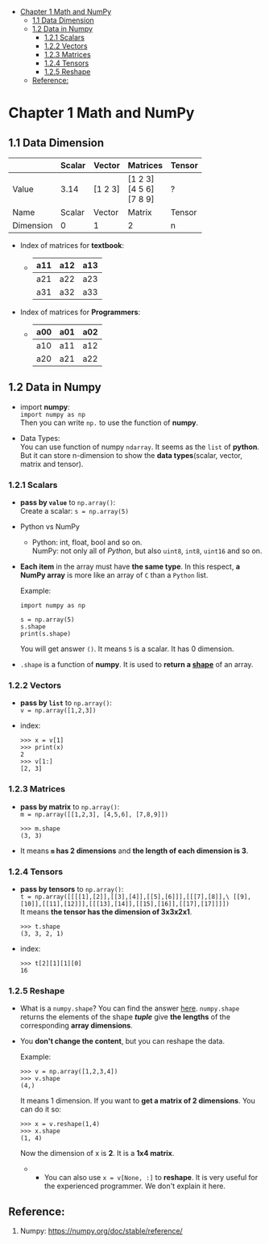 

<!--
 * @Author       : Jingsheng Lyu
 * @Date         : 2020-06-29 17:17:31
 * @LastEditors  : Jingsheng Lyu
 * @LastEditTime : 2020-06-29 18:29:13
 * @FilePath     : /Deep_Learning/Chapter1/README.md
 * @Github       : https://github.com/jingshenglyu
 * @Web          : https://jingshenglyu.github.io/
 * @E-Mail       : jingshenglyu@gmail.com
--> 
<!-- TOC -->

- [Chapter 1 Math and NumPy](#chapter-1-math-and-numpy)
    - [1.1 Data Dimension](#11-data-dimension)
    - [1.2 Data in Numpy](#12-data-in-numpy)
        - [1.2.1 Scalars](#121-scalars)
        - [1.2.2 Vectors](#122-vectors)
        - [1.2.3 Matrices](#123-matrices)
        - [1.2.4 Tensors](#124-tensors)
        - [1.2.5 Reshape](#125-reshape)
    - [Reference:](#reference)

<!-- /TOC -->
# Chapter 1 Math and NumPy

## 1.1 Data Dimension
|           | Scalar | Vector   | Matrices                | Tensor |
|-----------|--------|----------|-------------------------|--------|
|  Value    |  3.14  |  [1 2 3] | [1 2 3]<br>[4 5 6]<br>[7 8 9] |    ?   |
| Name      | Scalar | Vector   | Matrix                  | Tensor |
| Dimension | 0      | 1        | 2                       | n      |
* Index of matrices for **textbook**:  

    *   | a11 | a12 | a13 |
        |-----|-----|-----|
        | a21 | a22 | a23 |
        | a31 | a32 | a33 |
* Index of matrices for **Programmers**:

    *   | a00 | a01 | a02 |
        |-----|-----|-----|
        | a10 | a11 | a12 |
        | a20 | a21 | a22 |

## 1.2 Data in Numpy
* import **numpy**:  
`import numpy as np`  
Then you can write `np.` to use the function of **numpy**.

* Data Types:  
You can use function of numpy `ndarray`. It seems as the `list` of **python**. But it can store n-dimension to show the **data types**(scalar, vector, matrix and tensor).

### 1.2.1 Scalars

* **pass by `value`** to `np.array()`:  
Create a scalar: `s = np.array(5)`


* Python vs NumPy  
    * Python: int, float, bool and so on.  
    NumPy: not only all of *Python*, but also `uint8`, `int8`, `uint16` and so on.

* **Each item** in the array must have **the same type**. In this respect, **a NumPy array** is more like an array of `C` than a `Python` list.  

    Example:
    ```
    import numpy as np
    
    s = np.array(5)
    s.shape
    print(s.shape)
    ```
    You will get answer `()`. It means `5` is a scalar. It has 0 dimension. 
* `.shape` is a function of **numpy**. It is used to **return a [shape](https://numpy.org/doc/stable/reference/generated/numpy.shape.html?highlight=shape)** of an array. 

### 1.2.2 Vectors

* **pass by `list`** to `np.array()`:  
`v = np.array([1,2,3])`

* index:  
    ```
    >>> x = v[1]
    >>> print(x)
    2
    >>> v[1:]
    [2, 3]
    ```

### 1.2.3 Matrices

* **pass by matrix** to `np.array()`:  
`m = np.array([[1,2,3], [4,5,6], [7,8,9]])`
    ```
    >>> m.shape
    (3, 3)
    ```
* It means **`m` has 2 dimensions** and **the length of each dimension is 3**.

### 1.2.4 Tensors
* **pass by tensors** to `np.array()`:  
`t = np.array([[[[1],[2]],[[3],[4]],[[5],[6]]],[[[7],[8]],\
    [[9],[10]],[[11],[12]]],[[[13],[14]],[[15],[16]],[[17],[17]]]])`  
It means **the tensor has the dimension of 3x3x2x1**.
    ```
    >>> t.shape
    (3, 3, 2, 1)
    ```

* index:  
    ```
    >>> t[2][1][1][0]
    16
    ```

### 1.2.5 Reshape
* What is a `numpy.shape`?
    You can find the answer [here](https://numpy.org/doc/stable/reference/generated/numpy.shape.html?highlight=shape#numpy.shape). `numpy.shape` returns the elements of the shape ***tuple*** give **the lengths** of the corresponding **array dimensions**.

* You **don't change the content**, but you can reshape the data.

    Example:  
    ```
    >>> v = np.array([1,2,3,4])
    >>> v.shape
    (4,)
    ```
    It means 1 dimension. If you want to **get a matrix of 2 dimensions**. You can do it so:  
    ```
    >>> x = v.reshape(1,4)
    >>> x.shape
    (1, 4)
    ```
    Now the dimension of x is **2**. It is a **1x4 matrix**.
    * * You can also use `x = v[None, :]` to **reshape**. It is very useful for the experienced programmer. We don't explain it here.





## Reference:
1. Numpy:  https://numpy.org/doc/stable/reference/
